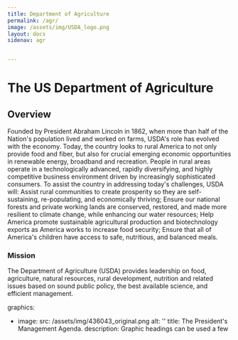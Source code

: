 ```yaml
---
title: Department of Agriculture
permalink: /agr/
image: /assets/img/USDA_logo.png
layout: docs
sidenav: agr


---
```


# The US Department of Agriculture 

## Overview

Founded by President Abraham Lincoln in 1862, when more than half of the Nation's population lived and worked on farms, USDA's role has evolved with the economy.  Today, the country looks to rural America to not only provide food and fiber, but also for crucial emerging economic opportunities in renewable energy, broadband and recreation.  People in rural areas operate in a technologically advanced, rapidly diversifying, and highly competitive business environment driven by increasingly sophisticated consumers.  To assist the country in addressing today's challenges, USDA will: Assist rural communities to create prosperity so they are self-sustaining, re-populating, and economically thriving; Ensure our national forests and private working lands are conserved, restored, and made more resilient to climate change, while enhancing our water resources; Help America promote sustainable agricultural production and biotechnology exports as America works to increase food security; Ensure that all of America's children have access to safe, nutritious, and balanced meals.

### Mission

The Department of Agriculture (USDA) provides leadership on food, agriculture, natural resources, rural development, nutrition and related issues based on sound public policy, the best available science, and efficient management.

graphics:
  - image:
      src: /assets/img/436043_original.png
      alt: ''
    title: The President's Management Agenda.
    description: Graphic headings can be used a few
